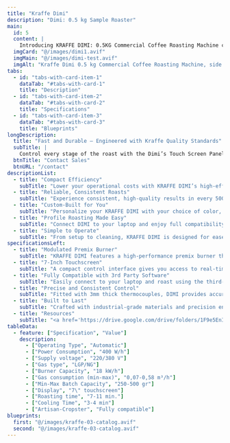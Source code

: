 ```yaml
---
title: "Kraffe Dimi"
description: "Dimi: 0.5 kg Sample Roaster" 
main:
  id: 5
  content: |
    Introducing KRAFFE DIMI: 0.5KG Commercial Coffee Roasting Machine crafted for micro-roasters, coffee labs, and training centers seeking precision, consistency, and full control in every small-batch roast.
  imgCard: "@/images/dimi1.avif"
  imgMain: "@/images/dimi-test.avif"
  imgAlt: "Kraffe Dimi 0.5 kg Commercial Coffee Roasting Machine, side view"
tabs:
  - id: "tabs-with-card-item-1"
    dataTab: "#tabs-with-card-1"
    title: "Description"
  - id: "tabs-with-card-item-2"
    dataTab: "#tabs-with-card-2"
    title: "Specifications"
  - id: "tabs-with-card-item-3"
    dataTab: "#tabs-with-card-3"
    title: "Blueprints"
longDescription:
  title: "Fast and Durable – Engineered with Kraffe Quality Standards"
  subTitle: |
    Control every stage of the roast with the Dimi’s Touch Screen Panel and enjoy automatic profile roasting through third-party software. Customize color, details, and features to create the perfect commercial coffee roaster for your business.
  btnTitle: "Contact Sales"
  btnURL: "/contact"
descriptionList:
  - title: "Compact Efficiency"
    subTitle: "Lower your operational costs with KRAFFE DIMI’s high-efficiency premix burner and enhanced heat insulation. Designed for small-scale roasting, it delivers maximum energy savings without sacrificing roasting performance."
  - title: "Reliable, Consistent Roasts"
    subTitle: "Experience consistent, high-quality results in every 500g batch. DIMI’s insulated body minimizes external interference, while precise variable controls help you fine-tune each roast for perfect results every time."
  - title: "Custom-Built for You"
    subTitle: "Personalize your KRAFFE DIMI with your choice of color, layout, and even your coffee shop’s logo. Participate in the design process and make the roaster a true reflection of your brand and space."
  - title: "Profile Roasting Made Easy"
    subTitle: "Connect DIMI to your laptop and enjoy full compatibility with third-party roasting software. Create, modify, and save your roasting profiles with precision to deliver repeatable results and rich, flavorful coffee—batch after batch."
  - title: "Simple to Operate"
    subTitle: "From setup to cleaning, KRAFFE DIMI is designed for ease of use. Its user-friendly design ensures smooth operation, allowing you to focus on exploring flavors and refining your roast."
specificationsLeft:
  - title: "Modulated Premix Burner"
    subTitle: "KRAFFE DIMI features a high-performance premix burner that offers excellent heat control while reducing gas consumption—ideal for cost-conscious micro-roasters."
  - title: "7-Inch Touchscreen"
    subTitle: "A compact control interface gives you access to real-time temperature monitoring, roasting curve tracking, and manual adjustments—all designed for intuitive use during every roast."
  - title: "Fully Compatible with 3rd Party Software"
    subTitle: "Easily connect to your laptop and roast using the third-party software you know and trust. Build and repeat profiles to maintain consistency and quality."
  - title: "Precise and Consistent Control"
    subTitle: "Fitted with 3mm thick thermocouples, DIMI provides accurate, real-time temperature readings throughout the roast. Combined with stable heat insulation, it ensures precise control in every cycle."
  - title: "Built to Last"
    subTitle: "Crafted with industrial-grade materials and precision engineering, KRAFFE DIMI is designed for longevity. Its robust construction ensures stable performance, even with frequent use—making it a reliable choice for daily roasting in professional environments."
  - title: "Resources"
    subTitle: "<a href='https://drive.google.com/drive/folders/1F9e5EnI17jGkLRrw7HO03CCXrCJqcPnb' target='_blank' rel='noopener noreferrer' class='text-orange-500 hover:text-orange-600 dark:text-orange-400 dark:hover:text-orange-300 hover:underline'>Download User Manuals and Catalogs</a>"
tableData:
  - feature: ["Specification", "Value"]
    description:
      - ["Operating Type", "Automatic"]
      - ["Power Consumption", "400 W/h"]
      - ["Supply voltage", "220/380 V"]
      - ["Gas type", "LGP/NG"]
      - ["Burner Capacity", "18 kW/h"]
      - ["Gas consumption (min-max)", "0,07-0,58 m³/h"]
      - ["Min-Max Batch Capacity", "250-500 gr"]
      - ["Display", "7\" touchscreen"]
      - ["Roasting time", "7-11 min."]
      - ["Cooling Time", "3-4 min"]
      - ["Artisan-Cropster", "Fully compatible"]
blueprints:
  first: "@/images/kraffe-03-catalog.avif"
  second: "@/images/kraffe-03-catalog.avif"
---
```


